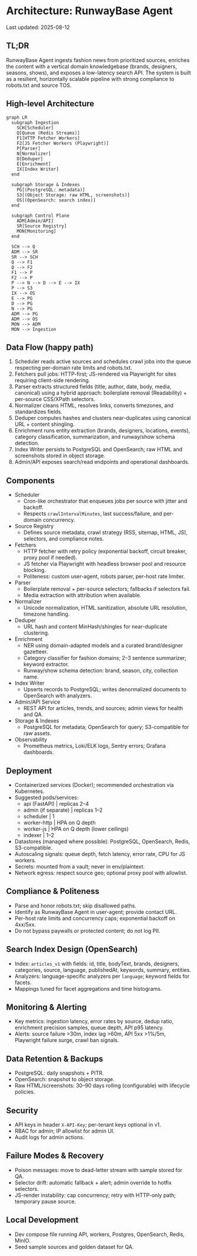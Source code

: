 # Architecture: RunwayBase Agent

Last updated: 2025-08-12

## TL;DR
RunwayBase Agent ingests fashion news from prioritized sources, enriches the content with a vertical domain knowledgebase (brands, designers, seasons, shows), and exposes a low-latency search API. The system is built as a resilient, horizontally scalable pipeline with strong compliance to robots.txt and source TOS.

## High-level Architecture
```mermaid
graph LR
  subgraph Ingestion
    SCH[Scheduler]
    Q[Queue (Redis Streams)]
    F1[HTTP Fetcher Workers]
    F2[JS Fetcher Workers (Playwright)]
    P[Parser]
    N[Normalizer]
    D[Deduper]
    E[Enrichment]
    IX[Index Writer]
  end

  subgraph Storage & Indexes
    PG[(PostgreSQL: metadata)]
    S3[(Object Storage: raw HTML, screenshots)]
    OS[(OpenSearch: search index)]
  end

  subgraph Control Plane
    ADM[Admin/API]
    SR[Source Registry]
    MON[Monitoring]
  end

  SCH --> Q
  ADM --> SR
  SR --> SCH
  Q --> F1
  Q --> F2
  F1 --> P
  F2 --> P
  P --> N --> D --> E --> IX
  P --> S3
  IX --> OS
  E --> PG
  D --> PG
  N --> PG
  ADM --> PG
  ADM --> OS
  MON --> ADM
  MON --> Ingestion
```

## Data Flow (happy path)
1. Scheduler reads active sources and schedules crawl jobs into the queue respecting per-domain rate limits and robots.txt.
2. Fetchers pull jobs: HTTP-first; JS-rendered via Playwright for sites requiring client-side rendering.
3. Parser extracts structured fields (title, author, date, body, media, canonical) using a hybrid approach: boilerplate removal (Readability) + per-source CSS/XPath selectors.
4. Normalizer cleans HTML, resolves links, converts timezones, and standardizes fields.
5. Deduper computes hashes and clusters near-duplicates using canonical URL + content shingling.
6. Enrichment runs entity extraction (brands, designers, locations, events), category classification, summarization, and runway/show schema detection.
7. Index Writer persists to PostgreSQL and OpenSearch; raw HTML and screenshots stored in object storage.
8. Admin/API exposes search/read endpoints and operational dashboards.

## Components
- Scheduler
  - Cron-like orchestrator that enqueues jobs per source with jitter and backoff.
  - Respects `crawlIntervalMinutes`, last success/failure, and per-domain concurrency.
- Source Registry
  - Defines source metadata, crawl strategy (RSS, sitemap, HTML, JS), selectors, and compliance notes.
- Fetchers
  - HTTP fetcher with retry policy (exponential backoff, circuit breaker, proxy pool if needed).
  - JS fetcher via Playwright with headless browser pool and resource blocking.
  - Politeness: custom user-agent, robots parser, per-host rate limiter.
- Parser
  - Boilerplate removal + per-source selectors; fallbacks if selectors fail.
  - Media extraction with attribution when available.
- Normalizer
  - Unicode normalization, HTML sanitization, absolute URL resolution, timezone handling.
- Deduper
  - URL hash and content MinHash/shingles for near-duplicate clustering.
- Enrichment
  - NER using domain-adapted models and a curated brand/designer gazetteer.
  - Category classifier for fashion domains; 2–3 sentence summarizer; keyword extractor.
  - Runway/show schema detection: brand, season, city, collection name.
- Index Writer
  - Upserts records to PostgreSQL; writes denormalized documents to OpenSearch with analyzers.
- Admin/API Service
  - REST API for articles, trends, and sources; admin views for health and QA.
- Storage & Indexes
  - PostgreSQL for metadata; OpenSearch for query; S3-compatible for raw assets.
- Observability
  - Prometheus metrics, Loki/ELK logs, Sentry errors; Grafana dashboards.

## Deployment
- Containerized services (Docker); recommended orchestration via Kubernetes.
- Suggested pods/services:
  - api (FastAPI) | replicas 2–4
  - admin (if separate) | replicas 1–2
  - scheduler | 1
  - worker-http | HPA on Q depth
  - worker-js | HPA on Q depth (lower ceilings)
  - indexer | 1–2
- Datastores (managed where possible): PostgreSQL, OpenSearch, Redis, S3-compatible.
- Autoscaling signals: queue depth, fetch latency, error rate, CPU for JS workers.
- Secrets: mounted from a vault; never in env/plaintext.
- Network egress: respect source geo; optional proxy pool with allowlist.

## Compliance & Politeness
- Parse and honor robots.txt; skip disallowed paths.
- Identify as RunwayBase Agent in user-agent; provide contact URL.
- Per-host rate limits and concurrency caps; exponential backoff on 4xx/5xx.
- Do not bypass paywalls or protected content; do not log PII.

## Search Index Design (OpenSearch)
- Index: `articles_v1` with fields: id, title, bodyText, brands, designers, categories, source, language, publishedAt, keywords, summary, entities.
- Analyzers: language-specific analyzers per `language`; keyword fields for facets.
- Mappings tuned for facet aggregations and time histograms.

## Monitoring & Alerting
- Key metrics: ingestion latency, error rates by source, dedup ratio, enrichment precision samples, queue depth, API p95 latency.
- Alerts: source failure >30m, index lag >60m, API 5xx >1%/5m, Playwright failure surge, crawl ban signals.

## Data Retention & Backups
- PostgreSQL: daily snapshots + PITR.
- OpenSearch: snapshot to object storage.
- Raw HTML/screenshots: 30–90 days rolling (configurable) with lifecycle policies.

## Security
- API keys in header `X-API-Key`; per-tenant keys optional in v1.
- RBAC for admin; IP allowlist for admin UI.
- Audit logs for admin actions.

## Failure Modes & Recovery
- Poison messages: move to dead-letter stream with sample stored for QA.
- Selector drift: automatic fallback + alert; admin override to hotfix selectors.
- JS-render instability: cap concurrency; retry with HTTP-only path; temporary pause source.

## Local Development
- Dev compose file running API, workers, Postgres, OpenSearch, Redis, MinIO.
- Seed sample sources and golden dataset for QA.